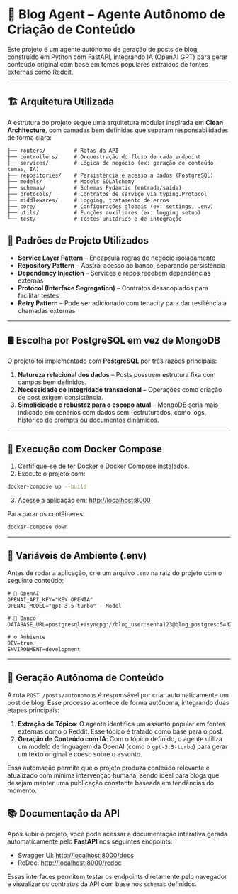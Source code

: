 # 🧠 Blog Agent – Agente Autônomo de Criação de Conteúdo

Este projeto é um agente autônomo de geração de posts de blog, construído em Python com FastAPI, integrando IA (OpenAI GPT) para gerar conteúdo original com base em temas populares extraídos de fontes externas como Reddit.

---

## 🏗️ Arquitetura Utilizada

A estrutura do projeto segue uma arquitetura modular inspirada em **Clean Architecture**, com camadas bem definidas que separam responsabilidades de forma clara:

```
├── routers/         # Rotas da API
├── controllers/     # Orquestração do fluxo de cada endpoint
├── services/        # Lógica de negócio (ex: geração de conteúdo, temas, IA)
├── repositories/    # Persistência e acesso a dados (PostgreSQL)
├── models/          # Models SQLAlchemy
├── schemas/         # Schemas Pydantic (entrada/saída)
├── protocols/       # Contratos de serviço via typing.Protocol
├── middlewares/     # Logging, tratamento de erros
├── core/            # Configurações globais (ex: settings, .env)
├── utils/           # Funções auxiliares (ex: logging setup)
└── test/            # Testes unitários e de integração
```

## 🧩 Padrões de Projeto Utilizados

- **Service Layer Pattern** – Encapsula regras de negócio isoladamente
- **Repository Pattern** – Abstrai acesso ao banco, separando persistência
- **Dependency Injection** – Services e repos recebem dependências externas
- **Protocol (Interface Segregation)** – Contratos desacoplados para facilitar testes
- **Retry Pattern** – Pode ser adicionado com tenacity para dar resiliência a chamadas externas

---

## 🛢️ Escolha por PostgreSQL em vez de MongoDB

O projeto foi implementado com **PostgreSQL** por três razões principais:

1. **Natureza relacional dos dados** – Posts possuem estrutura fixa com campos bem definidos.
2. **Necessidade de integridade transacional** – Operações como criação de post exigem consistência.
3. **Simplicidade e robustez para o escopo atual** – MongoDB seria mais indicado em cenários com dados semi-estruturados, como logs, histórico de prompts ou documentos dinâmicos.

---

## 🐳 Execução com Docker Compose

1. Certifique-se de ter Docker e Docker Compose instalados.
2. Execute o projeto com:

```bash
docker-compose up --build
```

3. Acesse a aplicação em: [http://localhost:8000](http://localhost:8000)

Para parar os contêineres:

```bash
docker-compose down
```

---

## 📄 Variáveis de Ambiente (.env)

Antes de rodar a aplicação, crie um arquivo `.env` na raiz do projeto com o seguinte conteúdo:

```env
# 🤖 OpenAI
OPENAI_API_KEY="KEY OPENIA"
OPENAI_MODEL="gpt-3.5-turbo" - Model

# 💾 Banco
DATABASE_URL=postgresql+asyncpg://blog_user:senha123@blog_postgres:5432/blog_db

# ⚙️ Ambiente
DEV=true
ENVIRONMENT=development
```


---

## 🤖 Geração Autônoma de Conteúdo

A rota `POST /posts/autonomous` é responsável por criar automaticamente um post de blog. Esse processo acontece de forma autônoma, integrando duas etapas principais:

1. **Extração de Tópico**: O agente identifica um assunto popular em fontes externas como o Reddit. Esse tópico é tratado como base para o post.
2. **Geração de Conteúdo com IA**: Com o tópico definido, o agente utiliza um modelo de linguagem da OpenAI (como o `gpt-3.5-turbo`) para gerar um texto original e coeso sobre o assunto.

Essa automação permite que o projeto produza conteúdo relevante e atualizado com mínima intervenção humana, sendo ideal para blogs que desejam manter uma publicação constante baseada em tendências do momento.

## 📚 Documentação da API

Após subir o projeto, você pode acessar a documentação interativa gerada automaticamente pelo **FastAPI** nos seguintes endpoints:

- Swagger UI: [http://localhost:8000/docs](http://localhost:8000/docs)
- ReDoc: [http://localhost:8000/redoc](http://localhost:8000/redoc)

Essas interfaces permitem testar os endpoints diretamente pelo navegador e visualizar os contratos da API com base nos `schemas` definidos.
